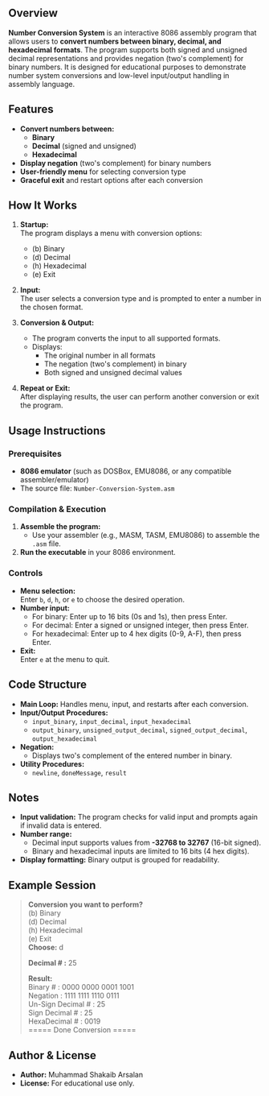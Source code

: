 ## Overview

**Number Conversion System** is an interactive 8086 assembly program that allows users to **convert numbers between binary, decimal, and hexadecimal formats**. The program supports both signed and unsigned decimal representations and provides negation (two's complement) for binary numbers. It is designed for educational purposes to demonstrate number system conversions and low-level input/output handling in assembly language.

## Features

- **Convert numbers between:**
  - **Binary**
  - **Decimal** (signed and unsigned)
  - **Hexadecimal**
- **Display negation** (two's complement) for binary numbers
- **User-friendly menu** for selecting conversion type
- **Graceful exit** and restart options after each conversion

## How It Works

1. **Startup:**  
   The program displays a menu with conversion options:
   - (b) Binary
   - (d) Decimal
   - (h) Hexadecimal
   - (e) Exit

2. **Input:**  
   The user selects a conversion type and is prompted to enter a number in the chosen format.

3. **Conversion & Output:**  
   - The program converts the input to all supported formats.
   - Displays:
     - The original number in all formats
     - The negation (two's complement) in binary
     - Both signed and unsigned decimal values

4. **Repeat or Exit:**  
   After displaying results, the user can perform another conversion or exit the program.

## Usage Instructions

### Prerequisites

- **8086 emulator** (such as DOSBox, EMU8086, or any compatible assembler/emulator)
- The source file: `Number-Conversion-System.asm`

### Compilation & Execution

1. **Assemble the program:**
   - Use your assembler (e.g., MASM, TASM, EMU8086) to assemble the `.asm` file.
2. **Run the executable** in your 8086 environment.

### Controls

- **Menu selection:**  
  Enter `b`, `d`, `h`, or `e` to choose the desired operation.
- **Number input:**  
  - For binary: Enter up to 16 bits (0s and 1s), then press Enter.
  - For decimal: Enter a signed or unsigned integer, then press Enter.
  - For hexadecimal: Enter up to 4 hex digits (0-9, A-F), then press Enter.
- **Exit:**  
  Enter `e` at the menu to quit.

## Code Structure

- **Main Loop:** Handles menu, input, and restarts after each conversion.
- **Input/Output Procedures:**  
  - `input_binary`, `input_decimal`, `input_hexadecimal`
  - `output_binary`, `unsigned_output_decimal`, `signed_output_decimal`, `output_hexadecimal`
- **Negation:**  
  - Displays two's complement of the entered number in binary.
- **Utility Procedures:**  
  - `newline`, `doneMessage`, `result`

## Notes

- **Input validation:** The program checks for valid input and prompts again if invalid data is entered.
- **Number range:**  
  - Decimal input supports values from **-32768 to 32767** (16-bit signed).
  - Binary and hexadecimal inputs are limited to 16 bits (4 hex digits).
- **Display formatting:** Binary output is grouped for readability.

## Example Session

> **Conversion you want to perform?**  
> (b) Binary  
> (d) Decimal  
> (h) Hexadecimal  
> (e) Exit  
> **Choose:** d  
>
> **Decimal # :** 25  
>
> **Result:**  
>  Binary # : 0000 0000 0001 1001  
>  Negation : 1111 1111 1110 0111  
>  Un-Sign Decimal # : 25  
>  Sign Decimal # : 25  
>  HexaDecimal # : 0019  
>  ===== Done Conversion =====

## Author & License

- **Author:** Muhammad Shakaib Arsalan
- **License:** For educational use only.
